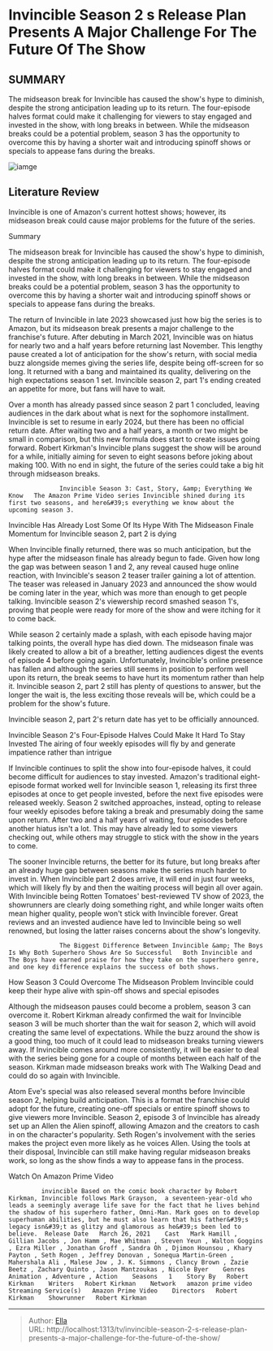 # Invincible Season 2 s Release Plan Presents A Major Challenge For The Future Of The Show


## SUMMARY 



  The midseason break for Invincible has caused the show&#39;s hype to diminish, despite the strong anticipation leading up to its return.   The four-episode halves format could make it challenging for viewers to stay engaged and invested in the show, with long breaks in between.   While the midseason breaks could be a potential problem, season 3 has the opportunity to overcome this by having a shorter wait and introducing spinoff shows or specials to appease fans during the breaks.  

![iamge]()

## Literature Review
Invincible is one of Amazon&#39;s current hottest shows; however, its midseason break could cause major problems for the future of the series.


Summary

  The midseason break for Invincible has caused the show&#39;s hype to diminish, despite the strong anticipation leading up to its return.   The four-episode halves format could make it challenging for viewers to stay engaged and invested in the show, with long breaks in between.   While the midseason breaks could be a potential problem, season 3 has the opportunity to overcome this by having a shorter wait and introducing spinoff shows or specials to appease fans during the breaks.  





The return of Invincible in late 2023 showcased just how big the series is to Amazon, but its midseason break presents a major challenge to the franchise&#39;s future. After debuting in March 2021, Invincible was on hiatus for nearly two and a half years before returning last November. This lengthy pause created a lot of anticipation for the show&#39;s return, with social media buzz alongside memes giving the series life, despite being off-screen for so long. It returned with a bang and maintained its quality, delivering on the high expectations season 1 set. Invincible season 2, part 1&#39;s ending created an appetite for more, but fans will have to wait.




Over a month has already passed since season 2 part 1 concluded, leaving audiences in the dark about what is next for the sophomore installment. Invincible is set to resume in early 2024, but there has been no official return date. After waiting two and a half years, a month or two might be small in comparison, but this new formula does start to create issues going forward. Robert Kirkman&#39;s Invincible plans suggest the show will be around for a while, initially aiming for seven to eight seasons before joking about making 100. With no end in sight, the future of the series could take a big hit through midseason breaks.

                  Invincible Season 3: Cast, Story, &amp; Everything We Know   The Amazon Prime Video series Invincible shined during its first two seasons, and here&#39;s everything we know about the upcoming season 3.     


 Invincible Has Already Lost Some Of Its Hype With The Midseason Finale 
Momentum for Invincible season 2, part 2 is dying
         




When Invincible finally returned, there was so much anticipation, but the hype after the midseason finale has already begun to fade. Given how long the gap was between season 1 and 2, any reveal caused huge online reaction, with Invincible&#39;s season 2 teaser trailer gaining a lot of attention. The teaser was released in January 2023 and announced the show would be coming later in the year, which was more than enough to get people talking. Invincible season 2&#39;s viewership record smashed season 1&#39;s, proving that people were ready for more of the show and were itching for it to come back.


 

While season 2 certainly made a splash, with each episode having major talking points, the overall hype has died down. The midseason finale was likely created to allow a bit of a breather, letting audiences digest the events of episode 4 before going again. Unfortunately, Invincible&#39;s online presence has fallen and although the series still seems in position to perform well upon its return, the break seems to have hurt its momentum rather than help it. Invincible season 2, part 2 still has plenty of questions to answer, but the longer the wait is, the less exciting those reveals will be, which could be a problem for the show&#39;s future.






Invincible season 2, part 2&#39;s return date has yet to be officially announced.






 Invincible Season 2&#39;s Four-Episode Halves Could Make It Hard To Stay Invested 
The airing of four weekly episodes will fly by and generate impatience rather than intrigue
          

If Invincible continues to split the show into four-episode halves, it could become difficult for audiences to stay invested. Amazon&#39;s traditional eight-episode format worked well for Invincible season 1, releasing its first three episodes at once to get people invested, before the next five episodes were released weekly. Season 2 switched approaches, instead, opting to release four weekly episodes before taking a break and presumably doing the same upon return. After two and a half years of waiting, four episodes before another hiatus isn&#39;t a lot. This may have already led to some viewers checking out, while others may struggle to stick with the show in the years to come.




The sooner Invincible returns, the better for its future, but long breaks after an already huge gap between seasons make the series much harder to invest in. When Invincible part 2 does arrive, it will end in just four weeks, which will likely fly by and then the waiting process will begin all over again. With Invincible being Rotten Tomatoes&#39; best-reviewed TV show of 2023, the showrunners are clearly doing something right, and while longer waits often mean higher quality, people won&#39;t stick with Invincible forever. Great reviews and an invested audience have led to Invincible being so well renowned, but losing the latter raises concerns about the show&#39;s longevity.

                  The Biggest Difference Between Invincible &amp; The Boys Is Why Both Superhero Shows Are So Successful   Both Invincible and The Boys have earned praise for how they take on the superhero genre, and one key difference explains the success of both shows.    



 How Season 3 Could Overcome The Midseason Problem 
Invincible could keep their hype alive with spin-off shows and special episodes
         




Although the midseason pauses could become a problem, season 3 can overcome it. Robert Kirkman already confirmed the wait for Invincible season 3 will be much shorter than the wait for season 2, which will avoid creating the same level of expectations. While the buzz around the show is a good thing, too much of it could lead to midseason breaks turning viewers away. If Invincible comes around more consistently, it will be easier to deal with the series being gone for a couple of months between each half of the season. Kirkman made midseason breaks work with The Walking Dead and could do so again with Invincible.

Atom Eve&#39;s special was also released several months before Invincible season 2, helping build anticipation. This is a format the franchise could adopt for the future, creating one-off specials or entire spinoff shows to give viewers more Invincible. Season 2, episode 3 of Invincible has already set up an Allen the Alien spinoff, allowing Amazon and the creators to cash in on the character&#39;s popularity. Seth Rogen&#39;s involvement with the series makes the project even more likely as he voices Allen. Using the tools at their disposal, Invincible can still make having regular midseason breaks work, so long as the show finds a way to appease fans in the process.




Watch On Amazon Prime Video

             invincible Based on the comic book character by Robert Kirkman, Invincible follows Mark Grayson,  a seventeen-year-old who leads a seemingly average life save for the fact that he lives behind the shadow of his superhero father, Omni-Man. Mark goes on to develop superhuman abilities, but he must also learn that his father&#39;s legacy isn&#39;t as glitzy and glamorous as he&#39;s been led to believe.  Release Date   March 26, 2021    Cast   Mark Hamill , Gillian Jacobs , Jon Hamm , Mae Whitman , Steven Yeun , Walton Goggins , Ezra Miller , Jonathan Groff , Sandra Oh , Djimon Hounsou , Khary Payton , Seth Rogen , Jeffrey Donovan , Sonequa Martin-Green , Mahershala Ali , Malese Jow , J. K. Simmons , Clancy Brown , Zazie Beetz , Zachary Quinto , Jason Mantzoukas , Nicole Byer    Genres   Animation , Adventure , Action    Seasons   1    Story By   Robert Kirkman    Writers   Robert Kirkman    Network   amazon prime video    Streaming Service(s)   Amazon Prime Video    Directors   Robert Kirkman    Showrunner   Robert Kirkman       


---

> Author: [Ella](https://instagram.hk.cn/)  
> URL: http://localhost:1313/tv/invincible-season-2-s-release-plan-presents-a-major-challenge-for-the-future-of-the-show/  

